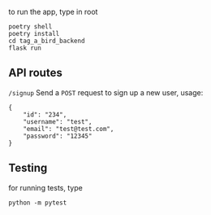 to run the app, type in root

```
poetry shell
poetry install
cd tag_a_bird_backend
flask run
```
## API routes
`/signup` Send a `POST` request to sign up a new user, usage:
```
{
    "id": "234",
    "username": "test",
    "email": "test@test.com",
    "password": "12345"
}
```

## Testing
for running tests, type 
```
python -m pytest
```